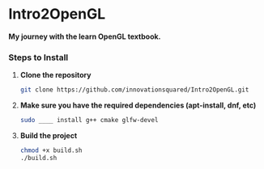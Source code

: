 # Intro2OpenGL
**My journey with the learn OpenGL textbook.**  

### Steps to Install

1. **Clone the repository**
   ```bash
   git clone https://github.com/innovationsquared/Intro2OpenGL.git
   ```
2. **Make sure you have the required dependencies (apt-install, dnf, etc)**
   ```bash
   sudo ____ install g++ cmake glfw-devel  
   ```
3. **Build the project**
    ```bash
    chmod +x build.sh
    ./build.sh 
    ```
